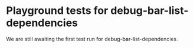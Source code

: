# Playground tests for debug-bar-list-dependencies
We are still awaiting the first test run for debug-bar-list-dependencies.

